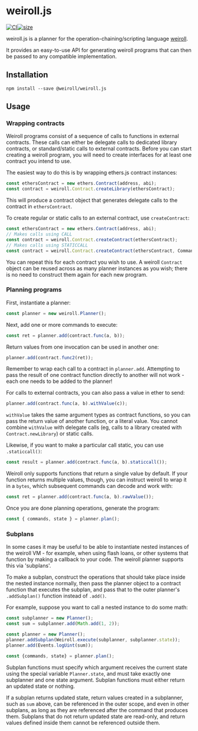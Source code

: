 # weiroll.js

[![CI](https://github.com/weiroll/weiroll.js/actions/workflows/main.yml/badge.svg)](https://github.com/weiroll/weiroll.js/actions/workflows/main.yml)[![size](https://github.com/weiroll/weiroll.js/actions/workflows/size.yml/badge.svg)](https://github.com/weiroll/weiroll.js/actions/workflows/size.yml)

weiroll.js is a planner for the operation-chaining/scripting language [weiroll](https://github.com/weiroll/weiroll).

It provides an easy-to-use API for generating weiroll programs that can then be passed to any compatible implementation.

## Installation

```
npm install --save @weiroll/weiroll.js
```

## Usage

### Wrapping contracts
Weiroll programs consist of a sequence of calls to functions in external contracts. These calls can either be delegate calls to dedicated library contracts, or standard/static calls to external contracts. Before you can start creating a weiroll program, you will need to create interfaces for at least one contract you intend to use.

The easiest way to do this is by wrapping ethers.js contract instances:

```javascript
const ethersContract = new ethers.Contract(address, abi);
const contract = weiroll.Contract.createLibrary(ethersContract);
```

This will produce a contract object that generates delegate calls to the contract in `ethersContract`.

To create regular or static calls to an external contract, use `createContract`:

```javascript
const ethersContract = new ethers.Contract(address, abi);
// Makes calls using CALL
const contract = weiroll.Contract.createContract(ethersContract);
// Makes calls using STATICCALL
const contract = weiroll.Contract.createContract(ethersContract, CommandFlags.STATICCALL);
```

You can repeat this for each contract you wish to use. A weiroll `Contract` object can be reused across as many planner instances as you wish; there is no need to construct them again for each new program.

### Planning programs

First, instantiate a planner:

```javascript
const planner = new weiroll.Planner();
```

Next, add one or more commands to execute:

```javascript
const ret = planner.add(contract.func(a, b));
```

Return values from one invocation can be used in another one:

```javascript
planner.add(contract.func2(ret));
```

Remember to wrap each call to a contract in `planner.add`. Attempting to pass the result of one contract function directly to another will not work - each one needs to be added to the planner!

For calls to external contracts, you can also pass a value in ether to send:

```javascript
planner.add(contract.func(a, b).withValue(c));
```

`withValue` takes the same argument types as contract functions, so you can pass the return value of another function, or a literal value. You cannot combine `withValue` with delegate calls (eg, calls to a library created with `Contract.newLibrary`) or static calls.

Likewise, if you want to make a particular call static, you can use `.staticcall()`:

```javascript
const result = planner.add(contract.func(a, b).staticcall());
```

Weiroll only supports functions that return a single value by default. If your function returns multiple values, though, you can instruct weiroll to wrap it in a `bytes`, which subsequent commands can decode and work with:

```javascript
const ret = planner.add(contract.func(a, b).rawValue());
```

Once you are done planning operations, generate the program:

```javascript
const { commands, state } = planner.plan();
```

### Subplans
In some cases it may be useful to be able to instantiate nested instances of the weiroll VM - for example, when using flash loans, or other systems that function by making a callback to your code. The weiroll planner supports this via 'subplans'.

To make a subplan, construct the operations that should take place inside the nested instance normally, then pass the planner object to a contract function that executes the subplan, and pass that to the outer planner's `.addSubplan()` function instead of `.add()`.

For example, suppose you want to call a nested instance to do some math:

```javascript
const subplanner = new Planner();
const sum = subplanner.add(Math.add(1, 2));

const planner = new Planner();
planner.addSubplan(Weiroll.execute(subplanner, subplanner.state));
planner.add(Events.logUint(sum));

const {commands, state} = planner.plan();
```

Subplan functions must specify which argument receives the current state using the special variable `Planner.state`, and must take exactly one subplanner and one state argument. Subplan functions must either return an updated state or nothing.

If a subplan returns updated state, return values created in a subplanner, such as `sum` above, can be referenced in the outer scope, and even in other subplans, as long as they are referenced after the command that produces them. Subplans that do not return updated state are read-only, and return values defined inside them cannot be referenced outside them.
